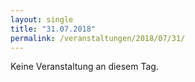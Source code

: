 ```yaml
---
layout: single
title: "31.07.2018"
permalink: /veranstaltungen/2018/07/31/
---
```


Keine Veranstaltung an diesem Tag.
